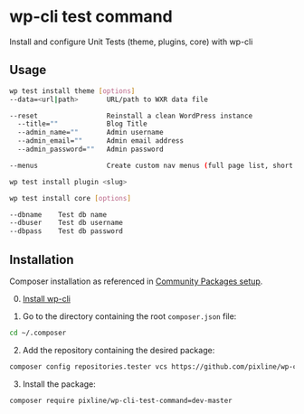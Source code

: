 # wp-cli test command

Install and configure Unit Tests (theme, plugins, core) with wp-cli

## Usage

```bash
wp test install theme [options]
--data=<url|path>       URL/path to WXR data file

--reset                 Reinstall a clean WordPress instance
  --title=""            Blog Title  
  --admin_name=""       Admin username
  --admin_email=""      Admin email address
  --admin_password=""   Admin password

--menus                 Create custom nav menus (full page list, short random page list)
```

```bash
wp test install plugin <slug>
```

```bash
wp test install core [options]

--dbname    Test db name
--dbuser    Test db username
--dbpass    Test db password
```


## Installation

Composer installation as referenced in [Community Packages setup](https://github.com/wp-cli/wp-cli/wiki/Community-Packages).

0) [Install wp-cli](http://wp-cli.org#install)

1) Go to the directory containing the root `composer.json` file:

```bash
cd ~/.composer
```

2) Add the repository containing the desired package:

```bash
composer config repositories.tester vcs https://github.com/pixline/wp-cli-test-command
```

3) Install the package:

```bash
composer require pixline/wp-cli-test-command=dev-master
```